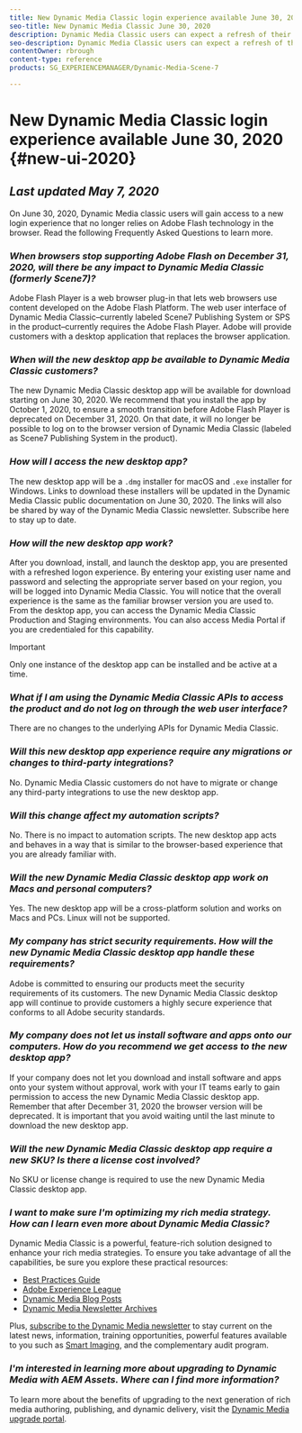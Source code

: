 ```yaml
---
title: New Dynamic Media Classic login experience available June 30, 2020
seo-title: New Dynamic Media Classic June 30, 2020
description: Dynamic Media Classic users can expect a refresh of their user interface June 30, 2020. The experience will deliver an updated log-in with links to valuable resources, plus this update will no longer rely on Adobe Flash technology in the browser.
seo-description: Dynamic Media Classic users can expect a refresh of their user interface on June 30, 2020. The experience will deliver an updated log-in with links to valuable resources, plus this update will no longer rely on Adobe Flash technology in the browser.
contentOwner: rbrough
content-type: reference
products: SG_EXPERIENCEMANAGER/Dynamic-Media-Scene-7

---
```


# New Dynamic Media Classic login experience available June 30, 2020 {#new-ui-2020}

## _Last updated May 7, 2020_

On June 30, 2020, Dynamic Media classic users will gain access to a new login experience that no longer relies on Adobe Flash technology in the browser. Read the following Frequently Asked Questions to learn more.

### **_When browsers stop supporting Adobe Flash on December 31, 2020, will there be any impact to Dynamic Media Classic (formerly Scene7)?_**

Adobe Flash Player is a web browser plug-in that lets web browsers use content developed on the Adobe Flash Platform. The web user interface of Dynamic Media Classic&ndash;currently labeled Scene7 Publishing System or SPS in the product&ndash;currently requires the Adobe Flash Player. Adobe will provide customers with a desktop application that replaces the browser application.

### **_When will the new desktop app be available to Dynamic Media Classic customers?_**

The new Dynamic Media Classic desktop app will be available for download starting on June 30, 2020. We recommend that you install the app by October 1, 2020, to ensure a smooth transition before Adobe Flash Player is deprecated on December 31, 2020.  On that date, it will no longer be possible to log on to the browser version of Dynamic Media Classic (labeled as Scene7 Publishing System in the product).

### **_How will I access the new desktop app?_**

The new desktop app will be a `.dmg` installer for macOS and `.exe` installer for Windows. Links to download these installers will be updated in the Dynamic Media Classic public documentation on June 30, 2020. The links will also be shared by way of the Dynamic Media Classic newsletter. Subscribe here to stay up to date.

### **_How will the new desktop app work?_**

After you download, install, and launch the desktop app, you are presented with a refreshed logon experience. By entering your existing user name and password and selecting the appropriate server based on your region, you will be logged into Dynamic Media Classic. You will notice that the overall experience is the same as the familiar browser version you are used to. From the desktop app, you can access the Dynamic Media Classic Production and Staging environments. You can also access Media Portal if you are credentialed for this capability.

>[!IMPORTANT]
>
>Only one instance of the desktop app can be installed and be active at a time.

### **_What if I am using the Dynamic Media Classic APIs to access the product and do not log on through the web user interface?_**

There are no changes to the underlying APIs for Dynamic Media Classic.

### **_Will this new desktop app experience require any migrations or changes to third-party integrations?_**

No. Dynamic Media Classic customers do not have to migrate or change any third-party integrations to use the new desktop app.

### **_Will this change affect my automation scripts?_**

No. There is no impact to automation scripts. The new desktop app acts and behaves in a way that is similar to the browser-based experience that you are already familiar with.

### **_Will the new Dynamic Media Classic desktop app work on Macs and personal computers?_**

Yes. The new desktop app will be a cross-platform solution and works on Macs and PCs. Linux will not be supported.

### **_My company has strict security requirements. How will the new Dynamic Media Classic desktop app handle these requirements?_**

Adobe is committed to ensuring our products meet the security requirements of its customers. The new Dynamic Media Classic desktop app will continue to provide customers a highly secure experience that conforms to all Adobe security standards. 

### **_My company does not let us install software and apps onto our computers. How do you recommend we get access to the new desktop app?_**

If your company does not let you download and install software and apps onto your system without approval, work with your IT teams early to gain permission to access the new Dynamic Media Classic desktop app. Remember that after December 31, 2020 the browser version will be deprecated. It is important that you avoid waiting until the last minute to download the new desktop app.

### **_Will the new Dynamic Media Classic desktop app require a new SKU? Is there a license cost involved?_**

No SKU or license change is required to use the new Dynamic Media Classic desktop app.

### **_I want to make sure I'm optimizing my rich media strategy. How can I learn even more about Dynamic Media Classic?_** 

Dynamic Media Classic is a powerful, feature-rich solution designed to enhance your rich media strategies. To ensure you take advantage of all the capabilities, be sure you explore these practical resources:

* [Best Practices Guide](https://www.adobe.com/content/dam/www/us/en/marketing/experience-manager-assets/dynamic-media/adobe-dynamic-media-classic-best-practices-guide.pdf)
* [Adobe Experience League](https://guided.adobe.com/#recommended/solutions/experience-manager)
* [Dynamic Media Blog Posts](https://theblog.adobe.com/tag/dynamic-media/)
* [Dynamic Media Newsletter Archives](https://docs.adobe.com/content/help/en/dynamic-media-classic/using/dynamic-media-newsletter.html)

Plus, [subscribe to the Dynamic Media newsletter](https://www.adobe.com/subscription/dynamic-media-newsletter.html) to stay current on the latest news, information, training opportunities, powerful features available to you such as [Smart Imaging](https://helpx.adobe.com/experience-manager/6-3/assets/using/imaging-faq.html), and the complementary audit program.

### **_I'm interested in learning more about upgrading to Dynamic Media with AEM Assets. Where can I find more information?_**

To learn more about the benefits of upgrading to the next generation of rich media authoring, publishing, and dynamic delivery, visit the [Dynamic Media upgrade portal](http://exploreadobe.com/dynamic-media-upgrade/).


